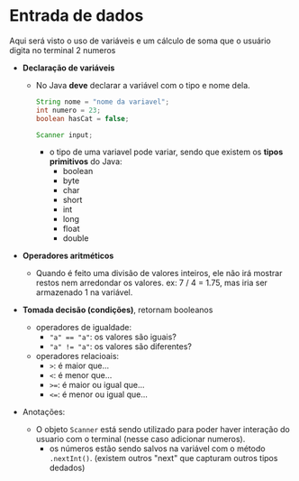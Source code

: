 # Entrada de dados

Aqui será visto o uso de variáveis e um cálculo de soma que o usuário digita no terminal 2 numeros

- **Declaração de variáveis**
  - No Java **deve** declarar a variável com o tipo e nome dela.
    ```Java
    String nome = "nome da variavel";
    int numero = 23;
    boolean hasCat = false;
    
    Scanner input;
    ```
    - o tipo de uma variavel pode variar, sendo que existem os **tipos primitivos** do Java:
      - boolean
      - byte
      - char
      - short
      - int
      - long
      - float
      - double

- **Operadores aritméticos**
  - Quando é feito uma divisão de valores inteiros, ele não irá mostrar restos nem arredondar os valores. ex: 7 / 4 = 1.75, mas iria ser armazenado 1 na variável.

- **Tomada decisão (condições)**, retornam booleanos
  - operadores de igualdade:
    - `"a" == "a"`: os valores são iguais?
    - `"a" != "a"`: os valores são diferentes?
  - operadores relacioais:
    - `>`: é maior que...
    - `<`: é menor que...
    - `>=`: é maior ou igual que...
    - `<=`: é menor ou igual que...
    
- Anotações:
  - O objeto `Scanner` está sendo utilizado para poder haver interação do usuario com o terminal (nesse caso adicionar numeros).
    - os números estão sendo salvos na variável com o método `.nextInt()`. (existem outros "next" que capturam outros tipos dedados)
    
